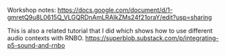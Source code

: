 Workshop notes: https://docs.google.com/document/d/1-gmretQ9u8L0615Q_VLGQRDnAmLRAIkZMs24f21oraY/edit?usp=sharing

This is also a related tutorial that I did which shows how to use different audio contexts with RNBO.
https://superblob.substack.com/p/integrating-p5-sound-and-rnbo
